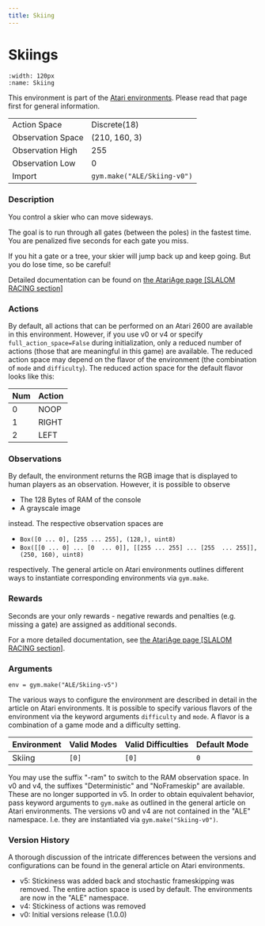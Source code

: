 ```yaml
---
title: Skiing
---
```

# Skiings

```{figure} ../../static/videos/atari/skiing.gif 
:width: 120px
:name: Skiing
```

This environment is part of the <a href='..'>Atari environments</a>. Please read that page first for general information.

|   |   |
|---|---|
| Action Space | Discrete(18) |
| Observation Space | (210, 160, 3) |
| Observation High | 255 |
| Observation Low | 0 |
| Import | `gym.make("ALE/Skiing-v0")` |

### Description
You control a skier who can move sideways.

The goal is to run through all gates (between the poles) in the fastest time.
You are penalized five seconds for each gate you miss.
           
If you hit a gate or a tree, your skier will jump back up 
and keep going.  But you do lose time, so be careful!

Detailed documentation can be found on [the AtariAge page [SLALOM RACING section]](https://atariage.com/manual_html_page.php?SoftwareLabelID=434)

### Actions
By default, all actions that can be performed on an Atari 2600 are available in this environment.
However, if you use v0 or v4 or specify `full_action_space=False` during initialization, only a reduced
number of actions (those that are meaningful in this game) are available. The reduced action space may depend
on the flavor of the environment (the combination of `mode` and `difficulty`). The reduced action space for the default 
flavor looks like this:

| Num | Action |
|-----|------|
| 0   | NOOP |
| 1   | RIGHT |
| 2   | LEFT |

### Observations
By default, the environment returns the RGB image that is displayed to human players as an observation. However, it is
possible to observe
- The 128 Bytes of RAM of the console
- A grayscale image

instead. The respective observation spaces are
- `Box([0 ... 0], [255 ... 255], (128,), uint8)`
- `Box([[0 ... 0]
 ...
 [0  ... 0]], [[255 ... 255]
 ...
 [255  ... 255]], (250, 160), uint8)
`

respectively. The general article on Atari environments outlines different ways to instantiate corresponding environments
via `gym.make`.

### Rewards
Seconds are your only rewards - negative rewards and penalties (e.g. missing a gate) are assigned as additional seconds.

For a more detailed documentation, see [the AtariAge page [SLALOM RACING section]](https://atariage.com/manual_html_page.php?SoftwareLabelID=434).

### Arguments

```
env = gym.make("ALE/Skiing-v5")
```

The various ways to configure the environment are described in detail in the article on Atari environments.
It is possible to specify various flavors of the environment via the keyword arguments `difficulty` and `mode`. 
A flavor is a combination of a game mode and a difficulty setting.

|      Environment | Valid Modes                                                                                                                                                                         | Valid Difficulties | Default Mode |
|------------------|------------------------------|---------------|--------------|
|             Skiing | `[0]`                    |      `[0]` | `0`          |

You may use the suffix "-ram" to switch to the RAM observation space. In v0 and v4, the suffixes "Deterministic" and "NoFrameskip" 
are available. These are no longer supported in v5. In order to obtain equivalent behavior, pass keyword arguments to `gym.make` as outlined in 
the general article on Atari environments.
The versions v0 and v4 are not contained in the "ALE" namespace. I.e. they are instantiated via `gym.make("Skiing-v0")`.

### Version History
A thorough discussion of the intricate differences between the versions and configurations can be found in the
general article on Atari environments. 

* v5: Stickiness was added back and stochastic frameskipping was removed. The entire action space is used by default. The environments are now in the "ALE" namespace.
* v4: Stickiness of actions was removed
* v0: Initial versions release (1.0.0)
